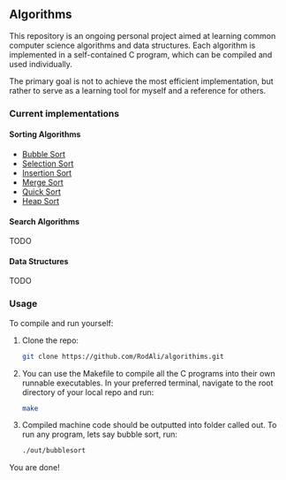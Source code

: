 ## Algorithms

This repository is an ongoing personal project aimed at learning common computer science algorithms and data structures. Each algorithm is implemented in a self-contained C program, which can be compiled and used individually.

The primary goal is not to achieve the most efficient implementation, but rather to serve as a learning tool for myself and a reference for others.

### Current implementations

#### Sorting Algorithms
- [Bubble Sort](src/bubblesort.c)
- [Selection Sort](src/selectionsort.c)
- [Insertion Sort](src/insertionsort.c)
- [Merge Sort](src/mergesort.c)
- [Quick Sort](src/quicksort.c)
- [Heap Sort](src/heapsort.c)

#### Search Algorithms

TODO

#### Data Structures

TODO

### Usage

To compile and run yourself:

1. Clone the repo:

    ```bash
    git clone https://github.com/RodAli/algorithims.git
    ```

2. You can use the Makefile to compile all the C programs into their own runnable executables.
In your preferred terminal, navigate to the root directory of your local repo and run:

    ```bash
    make
    ```

3. Compiled machine code should be outputted into folder called out. To run any program, lets say bubble sort, run:

    ```bash
    ./out/bubblesort
    ```

You are done!